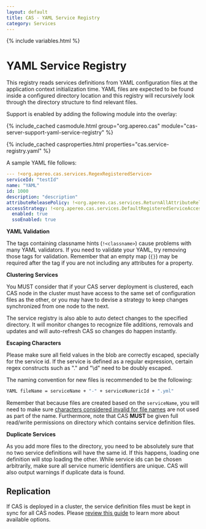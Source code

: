 ```yaml
---
layout: default
title: CAS - YAML Service Registry
category: Services
---
```


{% include variables.html %}

# YAML Service Registry

This registry reads services definitions from YAML configuration files at the application context initialization time.
YAML files are expected to be found inside a configured directory location and this registry will recursively look through
the directory structure to find relevant files.

Support is enabled by adding the following module into the overlay:

{% include_cached casmodule.html group="org.apereo.cas" module="cas-server-support-yaml-service-registry" %}

{% include_cached casproperties.html properties="cas.service-registry.yaml" %}


A sample YAML file follows:

```yml
--- !<org.apereo.cas.services.RegexRegisteredService>
serviceId: "testId"
name: "YAML"
id: 1000
description: "description"
attributeReleasePolicy: !<org.apereo.cas.services.ReturnAllAttributeReleasePolicy> {}
accessStrategy: !<org.apereo.cas.services.DefaultRegisteredServiceAccessStrategy>
  enabled: true
  ssoEnabled: true
```

<div class="alert alert-warning"><strong>YAML Validation</strong><p>
The tags containing classname hints (<code>!&lt;classname&gt;</code>) cause problems with many YAML validators. If you need to validate your YAML, try removing those tags for validation. Remember that an empty map (<code>{}</code>) may be required after the tag if you are not including any attributes for a property.
</p></div>

<div class="alert alert-warning"><strong>Clustering Services</strong><p>
You MUST consider that if your CAS server deployment is clustered, each CAS node in the cluster must have
access to the same set of configuration files as the other, or you may have to devise a strategy to keep
changes synchronized from one node to the next.
</p></div>

The service registry is also able to auto detect changes to the specified directory. It will monitor changes to recognize
file additions, removals and updates and will auto-refresh CAS so changes do happen instantly.

<div class="alert alert-info"><strong>Escaping Characters</strong><p>
Please make sure all field values in the blob are correctly escaped, specially for the service id. If the service is defined as a regular expression, certain regex constructs such as "." and "\d" need to be doubly escaped.
</p></div>


The naming convention for new files is recommended to be the following:

```bash
YAML fileName = serviceName + "-" + serviceNumericId + ".yml"
```

Remember that because files are created based on the `serviceName`, you will need to make sure [characters considered invalid for file names](https://en.wikipedia.org/wiki/Filename#Reserved_characters_and_words) are not used as part of the name. Furthermore, note that CAS **MUST** be given full read/write permissions on directory which contains service definition files.

<div class="alert alert-warning"><strong>Duplicate Services</strong><p>
As you add more files to the directory, you need to be absolutely sure that no two service definitions
will have the same id. If this happens, loading one definition will stop loading the other. While service ids
can be chosen arbitrarily, make sure all service numeric identifiers are unique. CAS will also output warnings
if duplicate data is found.
</p></div>


## Replication

If CAS is deployed in a cluster, the service definition files must be kept in sync for all CAS nodes. Please [review this guide](Configuring-Service-Replication.html) to learn more about available options.
